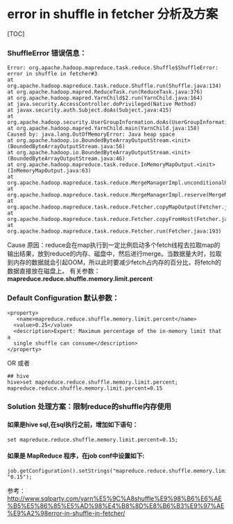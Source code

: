 error in shuffle in fetcher 分析及方案
====
[TOC]

### ShuffleError 错误信息：
```
Error: org.apache.hadoop.mapreduce.task.reduce.Shuffle$ShuffleError: error in shuffle in fetcher#3
at org.apache.hadoop.mapreduce.task.reduce.Shuffle.run(Shuffle.java:134)
at org.apache.hadoop.mapred.ReduceTask.run(ReduceTask.java:376)
at org.apache.hadoop.mapred.YarnChild$2.run(YarnChild.java:164)
at java.security.AccessController.doPrivileged(Native Method)
at javax.security.auth.Subject.doAs(Subject.java:415)
at org.apache.hadoop.security.UserGroupInformation.doAs(UserGroupInformation.java:1693)
at org.apache.hadoop.mapred.YarnChild.main(YarnChild.java:158) 
Caused by: java.lang.OutOfMemoryError: Java heap space
at org.apache.hadoop.io.BoundedByteArrayOutputStream.<init>(BoundedByteArrayOutputStream.java:56)
at org.apache.hadoop.io.BoundedByteArrayOutputStream.<init>(BoundedByteArrayOutputStream.java:46)
at org.apache.hadoop.mapreduce.task.reduce.InMemoryMapOutput.<init>(InMemoryMapOutput.java:63)
at org.apache.hadoop.mapreduce.task.reduce.MergeManagerImpl.unconditionalReserve(MergeManagerImpl.java:305)
at org.apache.hadoop.mapreduce.task.reduce.MergeManagerImpl.reserve(MergeManagerImpl.java:295)
at org.apache.hadoop.mapreduce.task.reduce.Fetcher.copyMapOutput(Fetcher.java:514)
at org.apache.hadoop.mapreduce.task.reduce.Fetcher.copyFromHost(Fetcher.java:336)
at org.apache.hadoop.mapreduce.task.reduce.Fetcher.run(Fetcher.java:193)
```

Cause 原因：reduce会在map执行到一定比例启动多个fetch线程去拉取map的输出结果，放到reduce的内存、磁盘中，然后进行merge。当数据量大时，拉取到内存的数据就会引起OOM，所以此时要减少fetch占内存的百分比，将fetch的数据直接放在磁盘上。
有关参数：**mapreduce.reduce.shuffle.memory.limit.percent**

### Default Configuration 默认参数：
```
<property>
   <name>mapreduce.reduce.shuffle.memory.limit.percent</name>
  <value>0.25</value>
  <description>Expert: Maximum percentage of the in-memory limit that a
  single shuffle can consume</description>
</property>
```
OR 或者
```
## hive
hive>set mapreduce.reduce.shuffle.memory.limit.percent;
mapreduce.reduce.shuffle.memory.limit.percent=0.15
```

### Solution 处理方案：限制reduce的shuffle内存使用
#### 如果是hive sql,在sql执行之前，增加如下语句：
```
set mapreduce.reduce.shuffle.memory.limit.percent=0.15;
```
#### 如果是 MapReduce 程序，在job conf中设置如下:
```
job.getConfiguration().setStrings("mapreduce.reduce.shuffle.memory.limit.percent", "0.15");
```

参考：http://www.sqlparty.com/yarn%E5%9C%A8shuffle%E9%98%B6%E6%AE%B5%E5%86%85%E5%AD%98%E4%B8%8D%E8%B6%B3%E9%97%AE%E9%A2%98error-in-shuffle-in-fetcher/